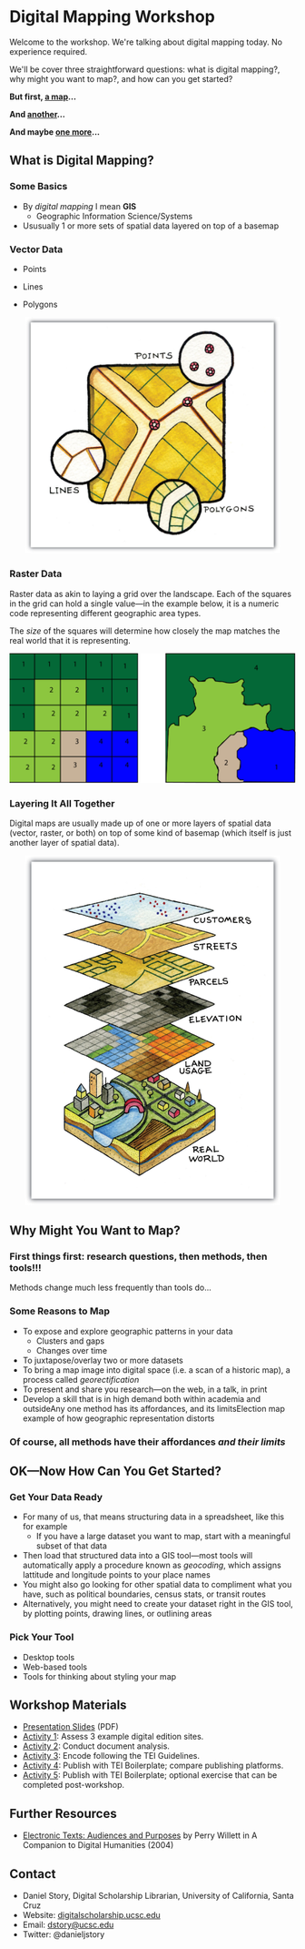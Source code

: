 # Digital Mapping Workshop

Welcome to the workshop. We're talking about digital mapping today. No experience required.

We'll be cover three straightforward questions: what is digital mapping?, why might you want to map?, and how can you get started?

**But first, [a map](https://djstory.carto.com/builder/9559767b-a51c-4582-8822-e2e6c55101fe/embed)...**

**And [another](https://kepler.gl/demo/earthquakes)...**

**And maybe [one more](https://www.nytimes.com/interactive/2017/06/22/upshot/Census-Time-Machine-Demographics-in-America.html)...**



## What is Digital Mapping?

### Some Basics

* By *digital mapping* I mean **GIS**
  * Geographic Information Science/Systems
* Ususually 1 or more sets of spatial data layered on top of a basemap



### Vector Data

* Points

* Lines

* Polygons

  

<p align="center">
<img src="images/points-lines-polygons.jpg" width="450">
</p>



### Raster Data

Raster data as akin to laying a grid over the landscape. Each of the squares in the grid can hold a single value—in the example below, it is a numeric code representing different geographic area types.

The *size* of the squares will determine how closely the map matches the real world that it is representing.



<p align="center">
<img src="images/raster.png" width="600">
</p>



### Layering It All Together

Digital maps are usually made up of one or more layers of spatial data (vector, raster, or both) on top of some kind of basemap (which itself is just another layer of spatial data).



<p align="center">
<img src="images/layers.jpg" width="450">
</p>



## Why Might You Want to Map?

### First things first: research questions, then methods, then tools!!!

Methods change much less frequently than tools do...



### Some Reasons to Map

* To expose and explore geographic patterns in your data
  * Clusters and gaps
  * Changes over time
* To juxtapose/overlay two or more datasets
* To bring a map image into digital space (i.e. a scan of a historic map), a process called *georectification*
* To present and share you research—on the web, in a talk, in print
* Develop a skill that is in high demand both within academia and outsideAny one method has its affordances, and its limitsElection map example of how geographic representation distorts



### Of course, all methods have their affordances *and their limits*





## OK—Now How Can You Get Started?



### Get Your Data Ready

* For many of us, that means structuring data in a spreadsheet, like this for example
  * If you have a large dataset you want to map, start with a meaningful subset of that data
* Then load that structured data into a GIS tool—most tools will automatically apply a procedure known as *geocoding*, which assigns lattitude and longitude points to your place names
* You might also go looking for other spatial data to compliment what you have, such as political boundaries, census stats, or transit routes
* Alternatively, you might need to create your dataset right in the GIS tool, by plotting points, drawing lines, or outlining areas



### Pick Your Tool

* Desktop tools
* Web-based tools
* Tools for thinking about styling your map



## Workshop Materials

* [Presentation Slides](https://iu.box.com/s/bvbdsjqmx4cdcip320upvzp0i44ykth9) (PDF)
* [Activity 1](activity1.md): Assess 3 example digital edition sites.
* [Activity 2](activity2.md): Conduct document analysis.
* [Activity 3](activity3.md): Encode following the TEI Guidelines.
* [Activity 4](activity4.md): Publish with TEI Boilerplate; compare publishing platforms. 
* [Activity 5](activity5.md): Publish with TEI Boilerplate; optional exercise that can be completed post-workshop. 



## Further Resources

- [Electronic Texts: Audiences and Purposes](http://www.digitalhumanities.org/companion/view?docId=blackwell/9781405103213/9781405103213.xml&chunk.id=ss1-3-6&toc.depth=1&toc.id=ss1-3-6&brand=9781405103213_brand) by Perry Willett in A Companion to Digital Humanities (2004)

## 



## Contact

* Daniel Story, Digital Scholarship Librarian, University of California, Santa Cruz
* Website: [digitalscholarship.ucsc.edu](http://digitalscholarship.ucsc.edu)
* Email: [dstory@ucsc.edu](mailto:dstory@ucsc.edu) 
* Twitter: @danieljstory
